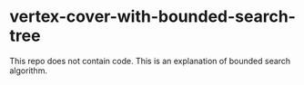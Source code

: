 # vertex-cover-with-bounded-search-tree

This repo does not contain code. This is an  explanation of bounded search algorithm.
